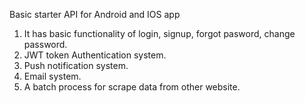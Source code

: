Basic starter API for Android and IOS app

1. It has basic functionality of login, signup, forgot pasword, change password.
2. JWT token Authentication system.
3. Push notification system.
4. Email system.
5. A batch process for scrape data from other website.
